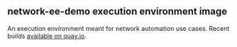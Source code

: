 ## network-ee-demo execution environment image

An execution environment meant for network automation use cases.  Recent builds [available on quay.io](https://quay.io/repository/jce-redhat/network-ee-demo).
